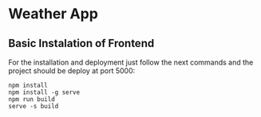 # Weather App

## Basic Instalation of Frontend

For the installation and deployment just follow the next commands and the project should be deploy at port 5000:

```
npm install
npm install -g serve
npm run build
serve -s build
```